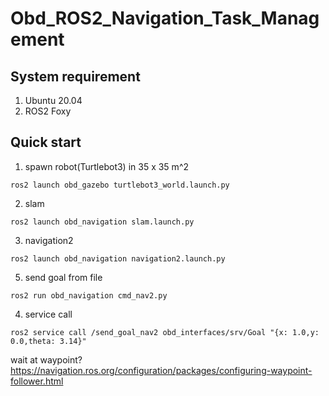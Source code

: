 # Obd_ROS2_Navigation_Task_Management

## System requirement
1. Ubuntu 20.04
2. ROS2 Foxy

## Quick start
1. spawn robot(Turtlebot3) in 35 x 35 m^2

```
ros2 launch obd_gazebo turtlebot3_world.launch.py
```

2. slam

```
ros2 launch obd_navigation slam.launch.py
```

3. navigation2

```
ros2 launch obd_navigation navigation2.launch.py
```

5. send goal from file

```
ros2 run obd_navigation cmd_nav2.py
```

4. service call

```
ros2 service call /send_goal_nav2 obd_interfaces/srv/Goal "{x: 1.0,y: 0.0,theta: 3.14}"
```

wait at waypoint?
https://navigation.ros.org/configuration/packages/configuring-waypoint-follower.html
